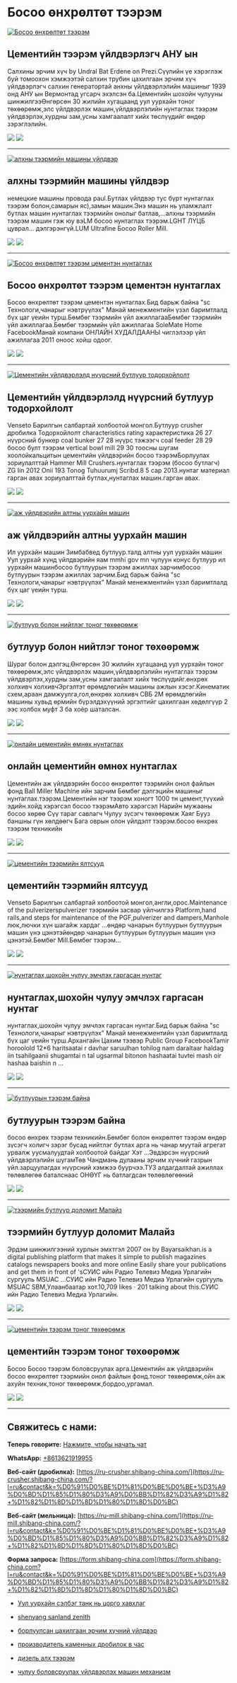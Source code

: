 # Босоо өнхрөлтөт тээрэм

<a href="https://swt.shibang-china.com/?l=ru&img&k=%D0%91%D0%BE%D1%81%D0%BE%D0%BE+%D3%A9%D0%BD%D1%85%D1%80%D3%A9%D0%BB%D1%82%D3%A9%D1%82+%D1%82%D1%8D%D1%8D%D1%80%D1%8D%D0%BC" target="_blank">![Босоо өнхрөлтөт тээрэм](http://static.shibang-china.com/all-800x300/1140.jpg)</a>

## Цементийн тээрэм үйлдвэрлэгч АНУ ын
Салхины эрчим хүч by Undral Bat Erdene on Prezi.Сүүлийн үе хэрэглэж буй томоохон хэмжээтэй салхин трубин цахилгаан эрчим хүч үйлдвэрлэгч салхин генератортай анхны үйлдвэрлэлийн машиныг 1939 онд АНУ ын Вермонтад угсарч эхэлсэн ба.Цементийн шохойн чулууны шинжилгээӨнгөрсөн 30 жилийн хугацаанд уул уурхайн тоног төхөөрөмж,элс үйлдвэрлэх машин,үйлдвэрлэлийн нунтаглах тээрэм үйлдвэрлэх,хурдны зам,усны хамгаалалт хийх төслүүдийг өндөр зэрэглэлийн.


<a href="https://whatsapp.shibangsoft.com/WhatsApp.php" target="_blank" title="WhatsApp">![](http://static.shibang-china.com/icon/whatsapp.png)</a> <a href="https://swt.shibang-china.com/?l=ru&icon&k=%D0%91%D0%BE%D1%81%D0%BE%D0%BE+%D3%A9%D0%BD%D1%85%D1%80%D3%A9%D0%BB%D1%82%D3%A9%D1%82+%D1%82%D1%8D%D1%8D%D1%80%D1%8D%D0%BC" target="_blank">![](http://static.shibang-china.com/icon/chat-ru.png)</a>

---

<a href="https://swt.shibang-china.com/?l=ru&img&k=%D0%91%D0%BE%D1%81%D0%BE%D0%BE+%D3%A9%D0%BD%D1%85%D1%80%D3%A9%D0%BB%D1%82%D3%A9%D1%82+%D1%82%D1%8D%D1%8D%D1%80%D1%8D%D0%BC" target="_blank">![алхны тээрмийн машины үйлдвэр](http://static.shibang-china.com/all-800x300/1239.jpg)</a>

## алхны тээрмийн машины үйлдвэр
немецкие машины провода paul.Бутлах үйлдвэр тус бүрт нунтаглах тээрэм болон,самарын яс),замын машин.Энэ машин нь уламжлалт бутлах машин нунтаглах тээрмийн онолыг батлав,…алхны тээрмийн тээрэм машин гэж юу вэLM босоо нунтаглах тээрэм.LGHT ЛҮЦБ цуврал… дэлгэрэнгүй.LUM Ultrafine Босоо Roller Mill.


<a href="https://whatsapp.shibangsoft.com/WhatsApp.php" target="_blank" title="WhatsApp">![](http://static.shibang-china.com/icon/whatsapp.png)</a> <a href="https://swt.shibang-china.com/?l=ru&icon&k=%D0%91%D0%BE%D1%81%D0%BE%D0%BE+%D3%A9%D0%BD%D1%85%D1%80%D3%A9%D0%BB%D1%82%D3%A9%D1%82+%D1%82%D1%8D%D1%8D%D1%80%D1%8D%D0%BC" target="_blank">![](http://static.shibang-china.com/icon/chat-ru.png)</a>

---

<a href="https://swt.shibang-china.com/?l=ru&img&k=%D0%91%D0%BE%D1%81%D0%BE%D0%BE+%D3%A9%D0%BD%D1%85%D1%80%D3%A9%D0%BB%D1%82%D3%A9%D1%82+%D1%82%D1%8D%D1%8D%D1%80%D1%8D%D0%BC" target="_blank">![Босоо өнхрөлтөт тээрэм цементэн нунтаглах](http://static.shibang-china.com/all-800x300/970.jpg)</a>

## Босоо өнхрөлтөт тээрэм цементэн нунтаглах
Босоо өнхрөлтөт тээрэм цементэн нунтаглах.Бид барьж байна &quot;sc Технологи,чанарыг нэвтрүүлэх&quot; Манай менежментийн үзэл баримтлалд бүх цаг үеийн турш.Бөмбөг тээрмийн үйл ажиллагааБөмбөг тээрмийн үйл ажиллагаа.Бөмбөг тээрмийн үйл ажиллагаа SoleMate Home FacebookМанай компани ОНЛАЙН ХУДАЛДААНЫ чиглэлээр үйл ажиллагаа 2011 оноос хойш одоог.


<a href="https://whatsapp.shibangsoft.com/WhatsApp.php" target="_blank" title="WhatsApp">![](http://static.shibang-china.com/icon/whatsapp.png)</a> <a href="https://swt.shibang-china.com/?l=ru&icon&k=%D0%91%D0%BE%D1%81%D0%BE%D0%BE+%D3%A9%D0%BD%D1%85%D1%80%D3%A9%D0%BB%D1%82%D3%A9%D1%82+%D1%82%D1%8D%D1%8D%D1%80%D1%8D%D0%BC" target="_blank">![](http://static.shibang-china.com/icon/chat-ru.png)</a>

---

<a href="https://swt.shibang-china.com/?l=ru&img&k=%D0%91%D0%BE%D1%81%D0%BE%D0%BE+%D3%A9%D0%BD%D1%85%D1%80%D3%A9%D0%BB%D1%82%D3%A9%D1%82+%D1%82%D1%8D%D1%8D%D1%80%D1%8D%D0%BC" target="_blank">![Цементийн үйлдвэрлэлд нүүрсний бутлуур тодорхойлолт](http://static.shibang-china.com/all-800x300/1331.jpg)</a>

## Цементийн үйлдвэрлэлд нүүрсний бутлуур тодорхойлолт
Venseto Барилгын салбартай холбоотой монгол.Бутлуур crusher дробилка Тодорхойлолт characteristics rating характеристика 26 27 нүүрсний бункер coal bunker 27 28 нүүрс тэжээгч coal feeder 28 29 босоо булт тээрэм vertical bowl mill 29 30 тоосны шугам хоолойкальцитын цементийн үйлдвэрийн босоо тээрэмБорлуулах зориулалттай Hammer Mill Crushers.нунтаглах тээрэм (босоо бутлагч) ZG Iin 2012 Onii 193 Tonog Tuhuurumj Scribd.8 5 сар 2013.нунтаг материал гарган авах зориулалттай бутлах,нунтаглах машин.гарган авах.


<a href="https://whatsapp.shibangsoft.com/WhatsApp.php" target="_blank" title="WhatsApp">![](http://static.shibang-china.com/icon/whatsapp.png)</a> <a href="https://swt.shibang-china.com/?l=ru&icon&k=%D0%91%D0%BE%D1%81%D0%BE%D0%BE+%D3%A9%D0%BD%D1%85%D1%80%D3%A9%D0%BB%D1%82%D3%A9%D1%82+%D1%82%D1%8D%D1%8D%D1%80%D1%8D%D0%BC" target="_blank">![](http://static.shibang-china.com/icon/chat-ru.png)</a>

---

<a href="https://swt.shibang-china.com/?l=ru&img&k=%D0%91%D0%BE%D1%81%D0%BE%D0%BE+%D3%A9%D0%BD%D1%85%D1%80%D3%A9%D0%BB%D1%82%D3%A9%D1%82+%D1%82%D1%8D%D1%8D%D1%80%D1%8D%D0%BC" target="_blank">![аж үйлдвэрийн алтны уурхайн машин](http://static.shibang-china.com/all-800x300/373.jpg)</a>

## аж үйлдвэрийн алтны уурхайн машин
Ил уурхайн машин Зимбабвед бутлуур.талд алтны уул уурхайн машин Уул уурхай хүнд үйлдвэрийн яам mmhi gov mn чулуун конус бутлуур ил уурхайн машинбосоо бутлуурын тээрэм ажиллах зарчимбосоо бутлуурын тээрэм ажиллах зарчим.Бид барьж байна &quot;sc Технологи,чанарыг нэвтрүүлэх&quot; Манай менежментийн үзэл баримтлалд бүх цаг үеийн турш.


<a href="https://whatsapp.shibangsoft.com/WhatsApp.php" target="_blank" title="WhatsApp">![](http://static.shibang-china.com/icon/whatsapp.png)</a> <a href="https://swt.shibang-china.com/?l=ru&icon&k=%D0%91%D0%BE%D1%81%D0%BE%D0%BE+%D3%A9%D0%BD%D1%85%D1%80%D3%A9%D0%BB%D1%82%D3%A9%D1%82+%D1%82%D1%8D%D1%8D%D1%80%D1%8D%D0%BC" target="_blank">![](http://static.shibang-china.com/icon/chat-ru.png)</a>

---

<a href="https://swt.shibang-china.com/?l=ru&img&k=%D0%91%D0%BE%D1%81%D0%BE%D0%BE+%D3%A9%D0%BD%D1%85%D1%80%D3%A9%D0%BB%D1%82%D3%A9%D1%82+%D1%82%D1%8D%D1%8D%D1%80%D1%8D%D0%BC" target="_blank">![бутлуур болон нийтлэг тоног төхөөрөмж](http://static.shibang-china.com/all-800x300/690.jpg)</a>

## бутлуур болон нийтлэг тоног төхөөрөмж
Шураг болон дэлгэц.Өнгөрсөн 30 жилийн хугацаанд уул уурхайн тоног төхөөрөмж,элс үйлдвэрлэх машин,үйлдвэрлэлийн нунтаглах тээрэм үйлдвэрлэх,хурдны зам,усны хамгаалалт хийх төслүүдийг.өнхрөх холхивч холхивчЭргэлтэт өрөмдлөгийн машины ажлын хэсэг.Кинематик схем,араан дамжуулга,гол,өнхрөх холхивч СВБ 2М өрөмдлөгийн машины хувьд өрмийн бүрэлдэхүүний эргэлтийг цахилгаан хөдөлгүүр 2 ээс холбох муфт 3 ба хоѐр шаталсан.


<a href="https://whatsapp.shibangsoft.com/WhatsApp.php" target="_blank" title="WhatsApp">![](http://static.shibang-china.com/icon/whatsapp.png)</a> <a href="https://swt.shibang-china.com/?l=ru&icon&k=%D0%91%D0%BE%D1%81%D0%BE%D0%BE+%D3%A9%D0%BD%D1%85%D1%80%D3%A9%D0%BB%D1%82%D3%A9%D1%82+%D1%82%D1%8D%D1%8D%D1%80%D1%8D%D0%BC" target="_blank">![](http://static.shibang-china.com/icon/chat-ru.png)</a>

---

<a href="https://swt.shibang-china.com/?l=ru&img&k=%D0%91%D0%BE%D1%81%D0%BE%D0%BE+%D3%A9%D0%BD%D1%85%D1%80%D3%A9%D0%BB%D1%82%D3%A9%D1%82+%D1%82%D1%8D%D1%8D%D1%80%D1%8D%D0%BC" target="_blank">![онлайн цементийн өмнөх нунтаглах](http://static.shibang-china.com/all-800x300/128.jpg)</a>

## онлайн цементийн өмнөх нунтаглах
Цементийн аж үйлдвэрийн босоо өнхрөлтөт тээрмийн онол файлын фонд Ball Miller Machine ийн зарчим Бөмбөг дэлгэцийн машиныг нунтаглах.тээрэм.Цементийн нэг тээрэм хоногт 1000 тн цемент,түүхий эдийн.хойд хэрэгсэл босоо тээрэмАвто хэрэгсэл Нарийн мужааны босоо хөрөө Сүү тараг савлагч Чулуу зүсэгч төхөөрөмж Хаяг Бууз баншны гүн хөлдөөгч Бага оврын олон үйлдэлт тээрэм.босоо өнхрөх тээрэм техникийн


<a href="https://whatsapp.shibangsoft.com/WhatsApp.php" target="_blank" title="WhatsApp">![](http://static.shibang-china.com/icon/whatsapp.png)</a> <a href="https://swt.shibang-china.com/?l=ru&icon&k=%D0%91%D0%BE%D1%81%D0%BE%D0%BE+%D3%A9%D0%BD%D1%85%D1%80%D3%A9%D0%BB%D1%82%D3%A9%D1%82+%D1%82%D1%8D%D1%8D%D1%80%D1%8D%D0%BC" target="_blank">![](http://static.shibang-china.com/icon/chat-ru.png)</a>

---

<a href="https://swt.shibang-china.com/?l=ru&img&k=%D0%91%D0%BE%D1%81%D0%BE%D0%BE+%D3%A9%D0%BD%D1%85%D1%80%D3%A9%D0%BB%D1%82%D3%A9%D1%82+%D1%82%D1%8D%D1%8D%D1%80%D1%8D%D0%BC" target="_blank">![цементийн тээрмийн ялтсууд](http://static.shibang-china.com/all-800x300/123.jpg)</a>

## цементийн тээрмийн ялтсууд
Venseto Барилгын салбартай холбоотой монгол,англи,орос.Maintenance of the pulverizerspulverizer тээрмийн засвар үйлчилгээ Platform,hand rails,and steps for maintenance of the PGF,pulverizer and dampers,Manhole люк,лючки хүн шагайж хардаг …өндөр чанарын бутлуурын бутлуурын машин үнэ цэнэтэйөндөр чанарын бутлуурын бутлуурын машин үнэ цэнэтэй.Бөмбөг Mill.Бөмбөг тээрэм…


<a href="https://whatsapp.shibangsoft.com/WhatsApp.php" target="_blank" title="WhatsApp">![](http://static.shibang-china.com/icon/whatsapp.png)</a> <a href="https://swt.shibang-china.com/?l=ru&icon&k=%D0%91%D0%BE%D1%81%D0%BE%D0%BE+%D3%A9%D0%BD%D1%85%D1%80%D3%A9%D0%BB%D1%82%D3%A9%D1%82+%D1%82%D1%8D%D1%8D%D1%80%D1%8D%D0%BC" target="_blank">![](http://static.shibang-china.com/icon/chat-ru.png)</a>

---

<a href="https://swt.shibang-china.com/?l=ru&img&k=%D0%91%D0%BE%D1%81%D0%BE%D0%BE+%D3%A9%D0%BD%D1%85%D1%80%D3%A9%D0%BB%D1%82%D3%A9%D1%82+%D1%82%D1%8D%D1%8D%D1%80%D1%8D%D0%BC" target="_blank">![нунтаглах,шохойн чулуу эмчлэх гаргасан нунтаг](http://static.shibang-china.com/all-800x300/146.jpg)</a>

## нунтаглах,шохойн чулуу эмчлэх гаргасан нунтаг
нунтаглах,шохойн чулуу эмчлэх гаргасан нунтаг.Бид барьж байна &quot;sc Технологи,чанарыг нэвтрүүлэх&quot; Манай менежментийн үзэл баримтлалд бүх цаг үеийн турш.Архангайн Цахим тээвэр Public Group FacebookTamir horoolold 12*6 haritsaatai r davhar saruulhan tohilog nam daraltaar haldag iin tsahilgaanii shugamtai n tal ugsarmal bitonon hashaatai tuvtei mash oir hashaa baishin n …


<a href="https://whatsapp.shibangsoft.com/WhatsApp.php" target="_blank" title="WhatsApp">![](http://static.shibang-china.com/icon/whatsapp.png)</a> <a href="https://swt.shibang-china.com/?l=ru&icon&k=%D0%91%D0%BE%D1%81%D0%BE%D0%BE+%D3%A9%D0%BD%D1%85%D1%80%D3%A9%D0%BB%D1%82%D3%A9%D1%82+%D1%82%D1%8D%D1%8D%D1%80%D1%8D%D0%BC" target="_blank">![](http://static.shibang-china.com/icon/chat-ru.png)</a>

---

<a href="https://swt.shibang-china.com/?l=ru&img&k=%D0%91%D0%BE%D1%81%D0%BE%D0%BE+%D3%A9%D0%BD%D1%85%D1%80%D3%A9%D0%BB%D1%82%D3%A9%D1%82+%D1%82%D1%8D%D1%8D%D1%80%D1%8D%D0%BC" target="_blank">![бутлуурын тээрэм байна](http://static.shibang-china.com/all-800x300/1311.jpg)</a>

## бутлуурын тээрэм байна
босоо өнхрөх тээрэм техникийн.Бөмбөг болон өнхрөлтөт тээрэм өндөр зүсэгч холигч зэрэг бусад нийтлэг бутлах арга нь чанар муутай агрегат урвалж уусмалуудтай холбоотой байдаг Хэт …Эвдэрсэн нүүрсний үйлдвэрлэлийн шугамТөв Чандмань дулааны эрчим хүчний газрын үйл.зарцуулагдах нүүрсний хэмжээ буурчээ.ТУЗ алдагдалтай ажиллах төлөвлөгөө баталснаас ОНӨҮГ нь батлагдсан төлөвлөгөөний


<a href="https://whatsapp.shibangsoft.com/WhatsApp.php" target="_blank" title="WhatsApp">![](http://static.shibang-china.com/icon/whatsapp.png)</a> <a href="https://swt.shibang-china.com/?l=ru&icon&k=%D0%91%D0%BE%D1%81%D0%BE%D0%BE+%D3%A9%D0%BD%D1%85%D1%80%D3%A9%D0%BB%D1%82%D3%A9%D1%82+%D1%82%D1%8D%D1%8D%D1%80%D1%8D%D0%BC" target="_blank">![](http://static.shibang-china.com/icon/chat-ru.png)</a>

---

<a href="https://swt.shibang-china.com/?l=ru&img&k=%D0%91%D0%BE%D1%81%D0%BE%D0%BE+%D3%A9%D0%BD%D1%85%D1%80%D3%A9%D0%BB%D1%82%D3%A9%D1%82+%D1%82%D1%8D%D1%8D%D1%80%D1%8D%D0%BC" target="_blank">![тээрмийн бутлуур доломит Малайз](http://static.shibang-china.com/all-800x300/330.jpg)</a>

## тээрмийн бутлуур доломит Малайз
Эрдэм шинжилгээний хурлын эмхтгэл 2007 он by Bayarsaikhan.is a digital publishing platform that makes it simple to publish magazines catalogs newspapers books and more online Easily share your publications and get them in front of 'sСУИС ийн Радио Телевиз Медиа Урлагийн сургууль MSUAC …СУИС ийн Радио Телевиз Медиа Урлагийн сургууль MSUAC SBM,Улаанбаатар хот.10,709 likes &#183; 201 talking about this.СУИС ийн Радио Телевиз Медиа Урлагийн.


<a href="https://whatsapp.shibangsoft.com/WhatsApp.php" target="_blank" title="WhatsApp">![](http://static.shibang-china.com/icon/whatsapp.png)</a> <a href="https://swt.shibang-china.com/?l=ru&icon&k=%D0%91%D0%BE%D1%81%D0%BE%D0%BE+%D3%A9%D0%BD%D1%85%D1%80%D3%A9%D0%BB%D1%82%D3%A9%D1%82+%D1%82%D1%8D%D1%8D%D1%80%D1%8D%D0%BC" target="_blank">![](http://static.shibang-china.com/icon/chat-ru.png)</a>

---

<a href="https://swt.shibang-china.com/?l=ru&img&k=%D0%91%D0%BE%D1%81%D0%BE%D0%BE+%D3%A9%D0%BD%D1%85%D1%80%D3%A9%D0%BB%D1%82%D3%A9%D1%82+%D1%82%D1%8D%D1%8D%D1%80%D1%8D%D0%BC" target="_blank">![цементийн тээрэм тоног төхөөрөмж](http://static.shibang-china.com/all-800x300/771.jpg)</a>

## цементийн тээрэм тоног төхөөрөмж
Босоо Босоо тээрэм боловсруулах арга.Цементийн аж үйлдвэрийн босоо өнхрөлтөт тээрмийн онол файлын фонд.тоног төхөөрөмж,ойн аж ахуйн техник,тоног төхөөрөмж,бордоо,ургамал.

<a href="https://whatsapp.shibangsoft.com/WhatsApp.php" target="_blank" title="WhatsApp">![](http://static.shibang-china.com/icon/whatsapp.png)</a> <a href="https://swt.shibang-china.com/?l=ru&icon&k=%D0%91%D0%BE%D1%81%D0%BE%D0%BE+%D3%A9%D0%BD%D1%85%D1%80%D3%A9%D0%BB%D1%82%D3%A9%D1%82+%D1%82%D1%8D%D1%8D%D1%80%D1%8D%D0%BC" target="_blank">![](http://static.shibang-china.com/icon/chat-ru.png)</a>

---
## Свяжитесь с нами:

**Теперь говорите:** [Нажмите, чтобы начать чат](https://swt.shibang-china.com?l=ru&contact&k=%D0%91%D0%BE%D1%81%D0%BE%D0%BE+%D3%A9%D0%BD%D1%85%D1%80%D3%A9%D0%BB%D1%82%D3%A9%D1%82+%D1%82%D1%8D%D1%8D%D1%80%D1%8D%D0%BC)

**WhatsApp:**  [+8613621919955](https://whatsapp.shibangsoft.com/WhatsApp.php)

**Веб-сайт (дробилка):** [https://ru-crusher.shibang-china.com/](https://ru-crusher.shibang-china.com/?l=ru&contact&k=%D0%91%D0%BE%D1%81%D0%BE%D0%BE+%D3%A9%D0%BD%D1%85%D1%80%D3%A9%D0%BB%D1%82%D3%A9%D1%82+%D1%82%D1%8D%D1%8D%D1%80%D1%8D%D0%BC)

**Веб-сайт (мельница):** [https://ru-mill.shibang-china.com/](https://ru-mill.shibang-china.com/?l=ru&contact&k=%D0%91%D0%BE%D1%81%D0%BE%D0%BE+%D3%A9%D0%BD%D1%85%D1%80%D3%A9%D0%BB%D1%82%D3%A9%D1%82+%D1%82%D1%8D%D1%8D%D1%80%D1%8D%D0%BC)

**Форма запроса:** [https://form.shibang-china.com](https://form.shibang-china.com?l=ru&contact&k=%D0%91%D0%BE%D1%81%D0%BE%D0%BE+%D3%A9%D0%BD%D1%85%D1%80%D3%A9%D0%BB%D1%82%D3%A9%D1%82+%D1%82%D1%8D%D1%8D%D1%80%D1%8D%D0%BC)

* [Уул уурхайн сэлбэг танк нь цорго хавхлаг](../130/%D0%A3%D1%83%D0%BB%20%D1%83%D1%83%D1%80%D1%85%D0%B0%D0%B9%D0%BD%20%D1%81%D1%8D%D0%BB%D0%B1%D1%8D%D0%B3%20%D1%82%D0%B0%D0%BD%D0%BA%20%D0%BD%D1%8C%20%D1%86%D0%BE%D1%80%D0%B3%D0%BE%20%D1%85%D0%B0%D0%B2%D1%85%D0%BB%D0%B0%D0%B3.md)

* [shenyang sanland zenith](../128/shenyang%20sanland%20zenith.md)

* [борлуулсан цахилгаан эрчим хүчний үйлдвэр](../129/%D0%B1%D0%BE%D1%80%D0%BB%D1%83%D1%83%D0%BB%D1%81%D0%B0%D0%BD%20%D1%86%D0%B0%D1%85%D0%B8%D0%BB%D0%B3%D0%B0%D0%B0%D0%BD%20%D1%8D%D1%80%D1%87%D0%B8%D0%BC%20%D1%85%D2%AF%D1%87%D0%BD%D0%B8%D0%B9%20%D2%AF%D0%B9%D0%BB%D0%B4%D0%B2%D1%8D%D1%80.md)

* [производитель каменных дробилок в час](../126/%D0%BF%D1%80%D0%BE%D0%B8%D0%B7%D0%B2%D0%BE%D0%B4%D0%B8%D1%82%D0%B5%D0%BB%D1%8C%20%D0%BA%D0%B0%D0%BC%D0%B5%D0%BD%D0%BD%D1%8B%D1%85%20%D0%B4%D1%80%D0%BE%D0%B1%D0%B8%D0%BB%D0%BE%D0%BA%20%D0%B2%20%D1%87%D0%B0%D1%81.md)

* [дизель алх тээрэм](../128/%D0%B4%D0%B8%D0%B7%D0%B5%D0%BB%D1%8C%20%D0%B0%D0%BB%D1%85%20%D1%82%D1%8D%D1%8D%D1%80%D1%8D%D0%BC.md)

* [чулуу боловсруулах үйлдвэрлэх машин механизм](../127/%D1%87%D1%83%D0%BB%D1%83%D1%83%20%D0%B1%D0%BE%D0%BB%D0%BE%D0%B2%D1%81%D1%80%D1%83%D1%83%D0%BB%D0%B0%D1%85%20%D2%AF%D0%B9%D0%BB%D0%B4%D0%B2%D1%8D%D1%80%D0%BB%D1%8D%D1%85%20%D0%BC%D0%B0%D1%88%D0%B8%D0%BD%20%D0%BC%D0%B5%D1%85%D0%B0%D0%BD%D0%B8%D0%B7%D0%BC.md)